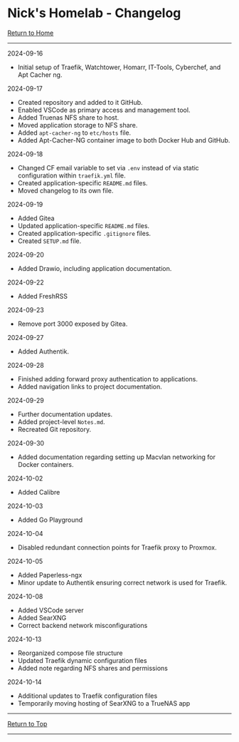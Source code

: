 # Nick's Homelab - Changelog

[Return to Home](/README.md)

----------

2024-09-16

- Initial setup of Traefik, Watchtower, Homarr, IT-Tools, Cyberchef, and Apt Cacher ng.

2024-09-17

- Created repository and added to it GitHub.
- Enabled VSCode as primary access and management tool.
- Added Truenas NFS share to host.
- Moved application storage to NFS share.
- Added `apt-cacher-ng` to `etc/hosts` file.
- Added Apt-Cacher-NG container image to both Docker Hub and GitHub.

2024-09-18

- Changed CF email variable to set via `.env` instead of via static
  configuration within `traefik.yml` file.
- Created application-specific `README.md` files.
- Moved changelog to its own file.

2024-09-19

- Added Gitea
- Updated application-specific `README.md` files.
- Created application-specific `.gitignore` files.
- Created `SETUP.md` file.

2024-09-20

- Added Drawio, including application documentation.

2024-09-22

- Added FreshRSS

2024-09-23

- Remove port 3000 exposed by Gitea.

2024-09-27

- Added Authentik.

2024-09-28

- Finished adding forward proxy authentication to applications.
- Added navigation links to project documentation.

2024-09-29

- Further documentation updates.
- Added project-level `Notes.md`.
- Recreated Git repository.

2024-09-30

- Added documentation regarding setting up Macvlan networking for Docker
  containers.

2024-10-02

- Added Calibre

2024-10-03

- Added Go Playground

2024-10-04

- Disabled redundant connection points for Traefik proxy to Proxmox.

2024-10-05

- Added Paperless-ngx
- Minor update to Authentik ensuring correct network is used for Traefik.

2024-10-08

- Added VSCode server
- Added SearXNG
- Correct backend network misconfigurations

2024-10-13

- Reorganized compose file structure
- Updated Traefik dynamic configuration files
- Added note regarding NFS shares and permissions

2024-10-14

- Additional updates to Traefik configuration files
- Temporarily moving hosting of SearXNG to a TrueNAS app

----------

[Return to Top](/CHANGELOG.md)

----------
